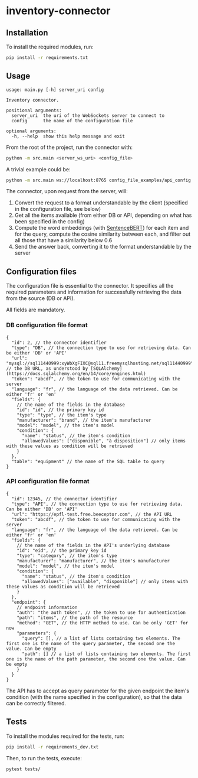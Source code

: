 # inventory-connector

## Installation

To install the required modules, run:

```bash
pip install -r requirements.txt
```

## Usage

```text
usage: main.py [-h] server_uri config

Inventory connector.

positional arguments:
  server_uri  the uri of the WebSockets server to connect to
  config      the name of the configuration file

optional arguments:
  -h, --help  show this help message and exit
```

From the root of the project, run the connector with:

```bash
python -m src.main <server_ws_uri> <config_file>
```

A trivial example could be:

```bash
python -m src.main ws://localhost:8765 config_file_examples/api_config.json
```

The connector, upon request from the server, will:

1. Convert the request to a format understandable by the client (specified in the configuration file, see below)
2. Get all the items available (from either DB or API, depending on what has been specified in the config)
3. Compute the word embeddings (with [SentenceBERT](https://github.com/UKPLab/sentence-transformers)) for each item and for the query, compute the cosine similarity between each, and filter out all those that have a similarity below 0.6
4. Send the answer back, converting it to the format understandable by the server

## Configuration files

The configuration file is essential to the connector. It specifies all the required parameters and information for successfully retrieving the data from the source (DB or API).

All fields are mandatory.

### DB configuration file format

```jsonc
{
  "id": 2, // the connector identifier
  "type": "DB", // the connection type to use for retrieving data. Can be either 'DB' or 'API'
  "url": "mysql://sql11440999:xyWbXgFIXC@sql11.freemysqlhosting.net/sql11440999", // the DB URL, as understood by [SQLAlchemy](https://docs.sqlalchemy.org/en/14/core/engines.html)
  "token": "abcdf", // the token to use for communicating with the server
  "language": "fr", // the language of the data retrieved. Can be either 'fr' or 'en'
  "fields": {
    // the name of the fields in the database
    "id": "id", // the primary key id
    "type": "type", // the item's type
    "manufacturer": "brand", // the item's manufacturer
    "model": "model", // the item's model
    "condition": {
      "name": "status", // the item's condition
      "allowedValues": ["disponible", "à disposition"] // only items with these values as condition will be retrieved
    }
  },
  "table": "equipment" // the name of the SQL table to query
}
```

### API configuration file format

```jsonc
{
  "id": 12345, // the connector identifier
  "type": "API", // the connection type to use for retrieving data. Can be either 'DB' or 'API'
  "url": "https://epfl-test.free.beeceptor.com", // the API URL
  "token": "abcdf", // the token to use for communicating with the server
  "language": "fr", // the language of the data retrieved. Can be either 'fr' or 'en'
  "fields": {
    // the name of the fields in the API's underlying database
    "id": "eid", // the primary key id
    "type": "category", // the item's type
    "manufacturer": "manufacturer", // the item's manufacturer
    "model": "model", // the item's model
    "condition": {
      "name": "status", // the item's condition
      "allowedValues": ["available", "disponible"] // only items with these values as condition will be retrieved
    }
  },
  "endpoint": {
    // endpoint information
    "auth": "the auth token", // the token to use for authentication
    "path": "items", // the path of the resource
    "method": "GET", // the HTTP method to use. Can be only 'GET' for now
    "parameters": {
      "query": [], // a list of lists containing two elements. The first one is the name of the query parameter, the second one the value. Can be empty
      "path": [] // a list of lists containing two elements. The first one is the name of the path parameter, the second one the value. Can be empty
    }
  }
}
```

The API has to accept as query parameter for the given endpoint the item's condition (with the name specified in the configuration), so that the data can be correctly filtered.

## Tests

To install the modules required for the tests, run:

```bash
pip install -r requirements_dev.txt
```

Then, to run the tests, execute:

```bash
pytest tests/
```
